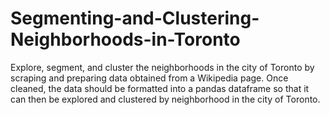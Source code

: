 # Segmenting-and-Clustering-Neighborhoods-in-Toronto
Explore, segment, and cluster the neighborhoods in the city of Toronto by scraping and preparing data obtained from a Wikipedia page.  Once cleaned, the data should be formatted into a pandas dataframe so that it can then be explored and clustered by neighborhood in the city of Toronto.

